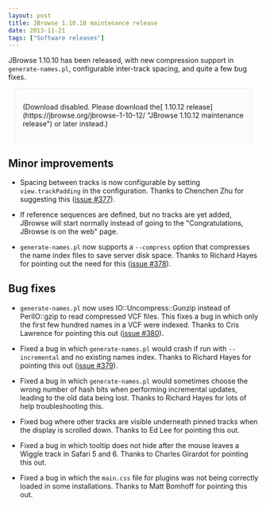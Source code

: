 ```yaml
---
layout: post
title: JBrowse 1.10.10 maintenance release
date: 2013-11-21
tags: ["Software releases"]
---
```


JBrowse 1.10.10 has been released, with new compression support in `generate-names.pl`, configurable inter-track spacing, and quite a few bug fixes.

<div style="padding: 2em 1em; margin: 1em; border: 1px solid #eee; background: #fcfcfc">(Download disabled.  Please download the[ 1.10.12 release](https://jbrowse.org/jbrowse-1-10-12/ "JBrowse 1.10.12 maintenance release") or later instead.)
</div>

## Minor improvements

*   Spacing between tracks is now configurable by setting
`view.trackPadding` in the configuration.  Thanks to Chenchen Zhu
for suggesting this ([issue #377](https://github.com/gmod/jbrowse/issues/377)).

*   If reference sequences are defined, but no tracks are yet added,
JBrowse will start normally instead of going to the
"Congratulations, JBrowse is on the web" page.

*   `generate-names.pl` now supports a `--compress` option that
compresses the name index files to save server disk space.  Thanks
to Richard Hayes for pointing out the need for this ([issue #378](https://github.com/gmod/jbrowse/issues/378)).

## Bug fixes

*   `generate-names.pl` now uses IO::Uncompress::Gunzip instead of
PerlIO::gzip to read compressed VCF files.  This fixes a bug in
which only the first few hundred names in a VCF were indexed.
Thanks to Cris Lawrence for pointing this out ([issue #380](https://github.com/gmod/jbrowse/issues/380)).

*   Fixed a bug in which `generate-names.pl` would crash if run with
`--incremental` and no existing names index.  Thanks to Richard
Hayes for pointing this out ([issue #379](https://github.com/gmod/jbrowse/issues/379)).

*   Fixed a bug in which `generate-names.pl` would sometimes choose the
wrong number of hash bits when performing incremental updates,
leading to the old data being lost.  Thanks to Richard Hayes for
lots of help troubleshooting this.

*   Fixed bug where other tracks are visible underneath pinned tracks
when the display is scrolled down.  Thanks to Ed Lee for pointing
this out.

*   Fixed a bug in which tooltip does not hide after the mouse leaves a
Wiggle track in Safari 5 and 6. Thanks to Charles Girardot for
pointing this out.

*   Fixed a bug in which the `main.css` file for plugins was not being
correctly loaded in some installations.  Thanks to Matt Bomhoff for
pointing this out.